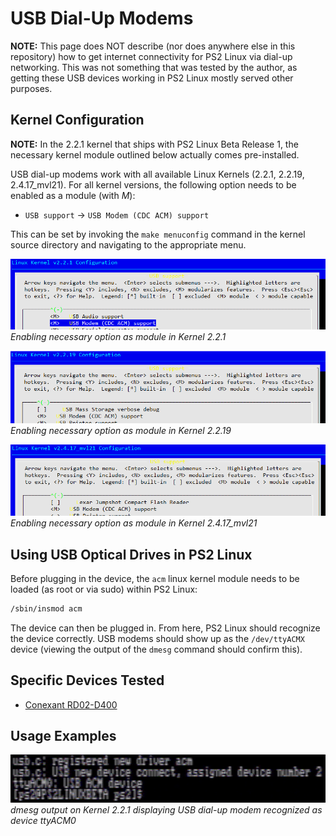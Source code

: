# USB Dial-Up Modems

**NOTE:** This page does NOT describe (nor does anywhere else in this repository) how to get internet connectivity for PS2 Linux via dial-up networking. This was not something that was tested by the author, as getting these USB devices working in PS2 Linux mostly served other purposes.

## Kernel Configuration

**NOTE:** In the 2.2.1 kernel that ships with PS2 Linux Beta Release 1, the necessary kernel module outlined below actually comes pre-installed.

USB dial-up modems work with all available Linux Kernels (2.2.1, 2.2.19, 2.4.17_mvl21). For all kernel versions, the following option needs to be enabled as a module (with *M*):
* ```USB support``` -> ```USB Modem (CDC ACM) support```

This can be set by invoking the ```make menuconfig``` command in the kernel source directory and navigating to the appropriate menu.

![](2.2.1_acm.png?raw=true)  
*Enabling necessary option as module in Kernel 2.2.1*

![](2.2.19_acm.png?raw=true)  
*Enabling necessary option as module in Kernel 2.2.19*

![](2.4.17_acm.png?raw=true)  
*Enabling necessary option as module in Kernel 2.4.17_mvl21*

## Using USB Optical Drives in PS2 Linux

Before plugging in the device, the ```acm``` linux kernel module needs to be loaded (as root or via sudo) within PS2 Linux:  
```bash
/sbin/insmod acm
```

The device can then be plugged in. From here, PS2 Linux should recognize the device correctly. USB modems should show up as the ```/dev/ttyACMX``` device (viewing the output of the ```dmesg``` command should confirm this).

## Specific Devices Tested

* [Conexant RD02-D400](https://www.amazon.com/Conexant-RD02-D400-External-Modem-NW147/dp/B006P3IWV0)

## Usage Examples

![](USB_modem_dmesg_2.2.1.png?raw=true)  
*dmesg output on Kernel 2.2.1 displaying USB dial-up modem recognized as device ttyACM0*

